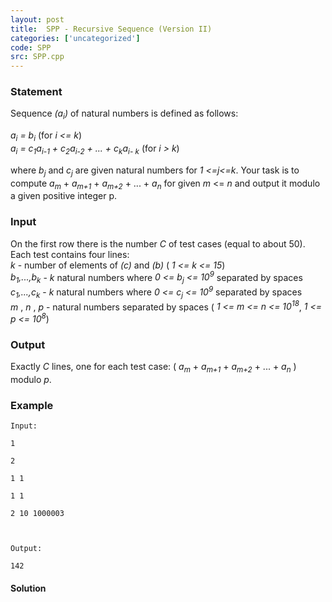 ```yaml
---
layout: post
title:  SPP - Recursive Sequence (Version II)
categories: ['uncategorized']
code: SPP
src: SPP.cpp
---
```


### **Statement**

Sequence _(a<sub>i</sub>)_ of natural numbers is defined as follows:  
  
_a<sub>i</sub> = b<sub>i</sub>_ (for _i <= k_)  
_a<sub>i</sub> = c<sub>1</sub>a<sub>i-1</sub> +
c<sub>2</sub>a<sub>i-2</sub> + ... + c<sub>k</sub>a<sub>i-
k</sub>_ (for _i > k_)  
  
where _b<sub>j</sub>_ and _c<sub>j</sub>_ are given natural numbers
for _1 <=j<=k_. Your task is to compute _a<sub>m</sub>_ \+
_a<sub>m+1</sub>_ \+ _a<sub>m+2</sub>_ \+ ... + _a<sub>n</sub>_
for given _m_ <= _n_ and output it modulo a given positive integer p.

### Input

On the first row there is the number _C_ of test cases (equal to about 50).  
Each test contains four lines:  
_k_ \- number of elements of _(c)_ and _(b)_ ( _1 <= k <= 15_)  
_b<sub>1</sub>,...,b<sub>k</sub>_ \- _k_ natural numbers where _0 <=
b<sub>j</sub> <= 10<sup>9</sup>_ separated by spaces  
_c<sub>1</sub>,...,c<sub>k</sub>_ \- _k_ natural numbers where _0 <=
c<sub>j</sub> <= 10<sup>9</sup>_ separated by spaces  
_m_ , _n_ , _p_ \- natural numbers separated by spaces ( _1 <= m <= n <=
10<sup>18</sup>_, _1 <= p <= 10<sup>8</sup>_)  

### Output

Exactly _C_ lines, one for each test case: ( _a<sub>m</sub>_ \+
_a<sub>m+1</sub>_ \+ _a<sub>m+2</sub>_ \+ ... + _a<sub>n</sub>_ )
modulo _p_.

### Example

    
    
    Input:
    1
    2
    1 1
    1 1
    2 10 1000003
    
    Output:
    142
    



#### **Solution**



